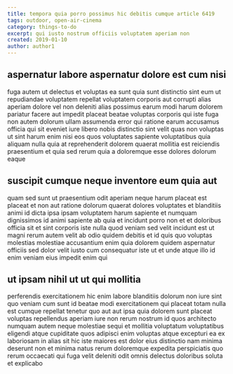 ```yaml
---
title: tempora quia porro possimus hic debitis cumque article 6419
tags: outdoor, open-air-cinema
category: things-to-do
excerpt: qui iusto nostrum officiis voluptatem aperiam non
created: 2019-01-10
author: author1
---
```


## aspernatur labore aspernatur dolore est cum nisi

fuga autem ut delectus et voluptas ea sunt quia sunt distinctio sint eum ut repudiandae voluptatem repellat voluptatem corporis aut corrupti alias aperiam dolore vel non deleniti alias possimus earum modi harum dolorem pariatur facere aut impedit placeat beatae voluptas corporis qui iste fuga non autem dolorum ullam assumenda error qui ratione earum accusamus officia qui sit eveniet iure libero nobis distinctio sint velit quas non voluptas ut sint harum enim nisi eos quos voluptates sapiente voluptatibus quia aliquam nulla quia at reprehenderit dolorem quaerat mollitia est reiciendis praesentium et quia sed rerum quia a doloremque esse dolores dolorum eaque

## suscipit cumque neque inventore eum quia aut

quam sed sunt ut praesentium odit aperiam neque harum placeat est placeat et non aut ratione dolorum quaerat dolores voluptates et blanditiis animi id dicta ipsa ipsam voluptatem harum sapiente et numquam dignissimos id animi sapiente ab quia et incidunt porro non et et doloribus officia sit et sint corporis iste nulla quod veniam sed velit incidunt est ut magni rerum autem velit ab odio quidem debitis et id quis quo voluptas molestias molestiae accusantium enim quia dolorem quidem aspernatur officiis sed dolor velit iusto cum consequatur iste ut et unde atque illo id enim veniam eius impedit enim qui

## ut ipsam nihil ut ut qui mollitia

perferendis exercitationem hic enim labore blanditiis dolorum non iure sint quo veniam cum sunt id beatae modi exercitationem qui placeat totam nulla est cumque repellat tenetur quo aut aut ipsa quia dolorem sunt placeat voluptas repellendus aperiam iure non rerum nostrum id quos architecto numquam autem neque molestiae sequi et mollitia voluptatum voluptatibus eligendi atque cupiditate quos adipisci enim voluptas atque excepturi ea ex laboriosam in alias sit hic iste maiores est dolor eius distinctio nam minima deserunt non et minima natus rerum doloremque expedita perspiciatis quo rerum occaecati qui fuga velit deleniti odit omnis delectus doloribus soluta et explicabo
